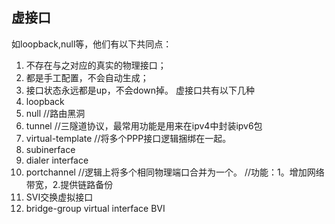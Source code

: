 ## 虚接口
如loopback,null等，他们有以下共同点：
1. 不存在与之对应的真实的物理接口；
2. 都是手工配置，不会自动生成；
3. 接口状态永远都是up，不会down掉。
虚接口共有以下几种
1. loopback
2. null
//路由黑洞
3. tunnel
//三隧道协议，最常用功能是用来在ipv4中封装ipv6包
4. virtual-template
//将多个PPP接口逻辑捆绑在一起。
5. subinerface
6. dialer interface
7. portchannel
//逻辑上将多个相同物理端口合并为一个。
//功能：1。增加网络带宽，2.提供链路备份
8. SVI交换虚拟接口
9. bridge-group virtual interface BVI


